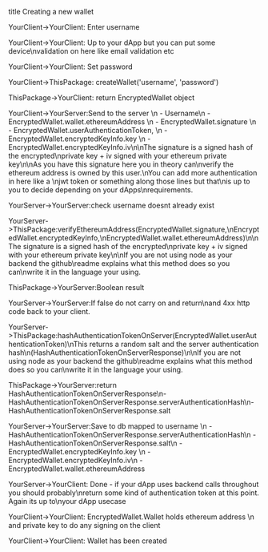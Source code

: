 title Creating a new wallet

YourClient->YourClient: Enter username

YourClient->YourClient: Up to your dApp but you can put some device\nvalidation on here like email validation etc

YourClient->YourClient: Set password

YourClient->ThisPackage: createWallet('username', 'password')

ThisPackage->YourClient: return EncryptedWallet object

YourClient->YourServer:Send to the server \n - Username\n - EncryptedWallet.wallet.ethereumAddress \n - EncryptedWallet.signature \n - EncryptedWallet.userAuthenticationToken, \n - EncryptedWallet.encryptedKeyInfo.key \n - EncryptedWallet.encryptedKeyInfo.iv\n\nThe signature is a signed hash of the encrypted\nprivate key + iv signed with your ethereum private key\n\nAs you have this signature here you in theory can\nverify the ethereum address is owned by this user.\nYou can add more authentication in here like a \njwt token or something along those lines but that\nis up to you to decide depending on your dApps\nrequirements.

YourServer->YourServer:check username doesnt already exist

YourServer->ThisPackage:verifyEthereumAddress(EncryptedWallet.signature,\nEncryptedWallet.encryptedKeyInfo,\nEncryptedWallet.wallet.ethereumAddress)\n\nThe signature is a signed hash of the encrypted\nprivate key + iv signed with your ethereum private key\n\nIf you are not using node as your backend the github\readme explains what this method does so you can\nwrite it in the language your using.

ThisPackage->YourServer:Boolean result

YourServer->YourServer:If false do not carry on and return\nand 4xx http code back to your client.

YourServer->ThisPackage:hashAuthenticationTokenOnServer(EncryptedWallet.userAuthenticationToken)\nThis returns a random salt and the server authentication hash\n(HashAuthenticationTokenOnServerResponse)\n\nIf you are not using node as your backend the github\readme explains what this method does so you can\nwrite it in the language your using.

ThisPackage->YourServer:return HashAuthenticationTokenOnServerResponse\n- HashAuthenticationTokenOnServerResponse.serverAuthenticationHash\n- HashAuthenticationTokenOnServerResponse.salt

YourServer->YourServer:Save to db mapped to username \n - HashAuthenticationTokenOnServerResponse.serverAuthenticationHash\n - HashAuthenticationTokenOnServerResponse.salt\n - EncryptedWallet.encryptedKeyInfo.key \n - EncryptedWallet.encryptedKeyInfo.iv\n - EncryptedWallet.wallet.ethereumAddress

YourServer->YourClient: Done - if your dApp uses backend calls throughout you should probably\nreturn some kind of authentication token at this point. Again its up to\nyour dApp usecase

YourClient->YourClient: EncryptedWallet.Wallet holds ethereum address \n and private key to do any signing on the client

YourClient->YourClient: Wallet has been created
